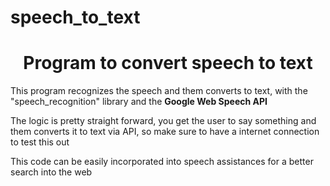 # speech_to_text
<h1 align="center"> Program to convert speech to text </h1>

<p> This program recognizes the speech and them converts to text, with the "speech_recognition" library and the <strong> Google Web Speech API</strong> </p>

<p> The logic is pretty straight forward, you get the user to say something and them converts it to text via API, so make sure to have a internet connection to test this out</p>

<p> This code can be easily incorporated into speech assistances for a better search into the web </p>

